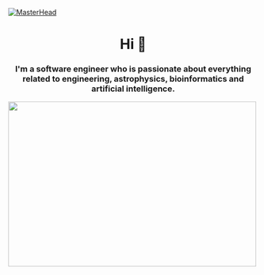  [![MasterHead](https://giffiles.alphacoders.com/212/212812.gif)](https://emmanuelepp.com/)
<h1 align="center">Hi 👋
<h3 align="center">I'm a software engineer who is passionate about everything related to engineering, astrophysics, bioinformatics and artificial intelligence.</h3>
<img src="https://animesher.com/orig/2/204/2045/20456/animesher.com_gif-ghost-in-the-shell-coding-2045678.gif" width="500" height="333">


